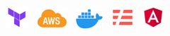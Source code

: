 <p align="center">
    <img src="./svg/terraform.svg" alt="Terraform" width="50"/>
    &nbsp;
    &nbsp;
    <img src="./svg/aws.svg" alt="AWS" width="70"/>
    &nbsp;
    &nbsp;
    <img src="./svg/docker.svg" alt="Docker" width="60"/>
    &nbsp;
    &nbsp;
    <img src="./svg/serverless.svg" alt="Serverless" width="50"/>
    &nbsp;
    &nbsp;
    <img src="./svg/angular.svg" alt="Angular" width="50"/>
</p>
